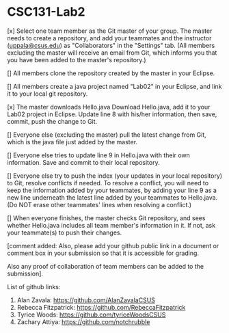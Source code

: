 # CSC131-Lab2
[x] Select one team member as the Git master of your group. The master needs to create a repository, and add your teammates and the instructor (uppala@csus.edu) as "Collaborators" in the "Settings" tab. (All members excluding the master will receive an email from Git, which informs you that you have been added to the master's repository.) 

[] All members clone the repository created by the master in your Eclipse.

[] All members create a java project named "Lab02" in your Eclipse, and link it to your local git repository. 

[x] The master downloads Hello.java Download Hello.java, add it to your Lab02 project in Eclipse. Update line 8 with his/her information, then save, commit, push the change to Git.

[] Everyone else (excluding the master) pull the latest change from Git, which is the java file just added by the master.

[] Everyone else tries to update line 9 in Hello.java with their own information. Save and commit to their local repository.

[] Everyone else try to push the index (your updates in your local repository) to Git, resolve conflicts if needed. To resolve a conflict, you will need to keep the information added by your teammates, by adding your line 9 as a new line underneath the latest line added by your teammates to Hello.java. (Do NOT erase other teammates' lines when resolving a conflict.)

[] When everyone finishes, the master checks Git repository, and sees whether Hello.java includes all team member's information in it. If not, ask your teammate(s) to push their changes.

[comment added:  Also, please add your github public link in a document or comment box in your submission so that it is accessible for grading.

Also any proof of collaboration of team members can be added to the submission].

List of github links:
1. Alan Zavala: https://github.com/AlanZavalaCSUS
2. Rebecca Fitzpatrick: https://github.com/RebeccaFitzpatrick
3. Tyrice Woods: https://github.com/tyriceWoodsCSUS
4. Zachary Attiya: https://github.com/notchrubble 
